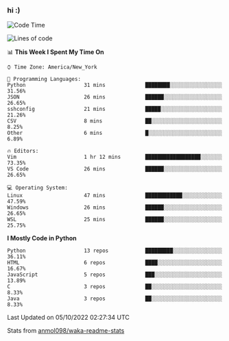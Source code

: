 ### hi :)

<!--START_SECTION:waka-->
![Code Time](http://img.shields.io/badge/Code%20Time-939%20hrs%2043%20mins-blue)

![Lines of code](https://img.shields.io/badge/From%20Hello%20World%20I%27ve%20Written-599%20Thousand%20lines%20of%20code-blue)

📊 **This Week I Spent My Time On** 

```text
⌚︎ Time Zone: America/New_York

💬 Programming Languages: 
Python                   31 mins             ████████░░░░░░░░░░░░░░░░░   31.56% 
JSON                     26 mins             ██████░░░░░░░░░░░░░░░░░░░   26.65% 
sshconfig                21 mins             █████░░░░░░░░░░░░░░░░░░░░   21.26% 
CSV                      8 mins              ██░░░░░░░░░░░░░░░░░░░░░░░   8.25% 
Other                    6 mins              █░░░░░░░░░░░░░░░░░░░░░░░░   6.89%

🔥 Editors: 
Vim                      1 hr 12 mins        ██████████████████░░░░░░░   73.35% 
VS Code                  26 mins             ██████░░░░░░░░░░░░░░░░░░░   26.65%

💻 Operating System: 
Linux                    47 mins             ████████████░░░░░░░░░░░░░   47.59% 
Windows                  26 mins             ██████░░░░░░░░░░░░░░░░░░░   26.65% 
WSL                      25 mins             ██████░░░░░░░░░░░░░░░░░░░   25.75%

```

**I Mostly Code in Python** 

```text
Python                   13 repos            █████████░░░░░░░░░░░░░░░░   36.11% 
HTML                     6 repos             ████░░░░░░░░░░░░░░░░░░░░░   16.67% 
JavaScript               5 repos             ███░░░░░░░░░░░░░░░░░░░░░░   13.89% 
C                        3 repos             ██░░░░░░░░░░░░░░░░░░░░░░░   8.33% 
Java                     3 repos             ██░░░░░░░░░░░░░░░░░░░░░░░   8.33%

```



 Last Updated on 05/10/2022 02:27:34 UTC
<!--END_SECTION:waka-->

Stats from [anmol098/waka-readme-stats](https://github.com/anmol098/waka-readme-stats)